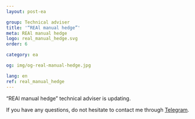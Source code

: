 ```yaml
---
layout: post-ea

group: Technical adviser
title: '“REAl manual hedge”'
meta: REAl manual hedge
logo: real_manual_hedge.svg
order: 6

category: ea

og: img/og-real-manual-hedge.jpg

lang: en
ref: real_manual_hedge
---
```


“REAl manual hedge” technical adviser is updating.

If you have any questions, do not hesitate to contact me through <a href="https://t.me/chutkoy" target="_blank">Telegram</a>.
